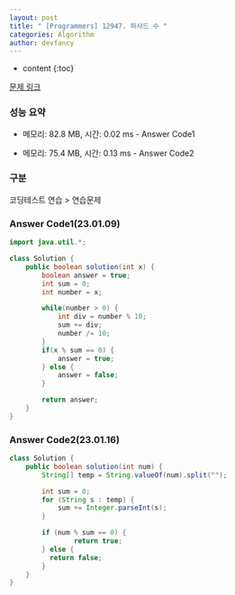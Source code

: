 ```yaml
---
layout: post
title: " [Programmers] 12947. 하샤드 수 "
categories: Algorithm
author: devfancy
---
```

* content
{:toc}

[문제 링크](https://school.programmers.co.kr/learn/courses/30/lessons/12947)

### 성능 요약

* 메모리: 82.8 MB, 시간: 0.02 ms - Answer Code1

* 메모리: 75.4 MB, 시간: 0.13 ms - Answer Code2

### 구분

코딩테스트 연습 > 연습문제

### Answer Code1(23.01.09)

``` java
import java.util.*;

class Solution {
    public boolean solution(int x) {
        boolean answer = true;
        int sum = 0;
        int number = x;

        while(number > 0) {
            int div = number % 10;
            sum += div;
            number /= 10;
        }
        if(x % sum == 0) {
            answer = true;
        } else {
            answer = false;
        }

        return answer;
    }
}
```

### Answer Code2(23.01.16)

``` java
class Solution {
    public boolean solution(int num) {
        String[] temp = String.valueOf(num).split("");

        int sum = 0;
        for (String s : temp) {
            sum += Integer.parseInt(s);
        }

        if (num % sum == 0) {
                return true;
        } else {
          return false;
        }
    }
}
```

